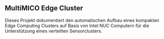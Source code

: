 ## MultiMICO Edge Cluster

Dieses Projekt dokumentiert den automatischen Aufbau eines kompakten Edge Computing Clusters auf Basis von Intel NUC Computern für die Unterstützung eines verteilten Sensorclusters.